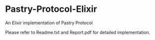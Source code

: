 # Pastry-Protocol-Elixir
An Elixir implementation of Pastry Protocol

Please refer to Readme.txt and Report.pdf for detailed implementation.
